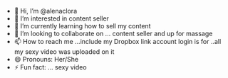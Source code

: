 - 👋 Hi, I’m @alenaclora
- 👀 I’m interested in content seller
- 🌱 I’m currently learning how to sell my content
- 💞️ I’m looking to collaborate on ... content seller and up for massage
- 📫 How to reach me ...include my Dropbox link account login is for 
..all my sexy video was uploaded on it
- 😄 Pronouns: Her/She
- ⚡ Fun fact: ... sexy video

<!---
alenaclora/alenaclora is a ✨ special ✨ repository because its `README.md` (this file) appears on your GitHub profile.
You can click the Preview link to take a look at your changes.
--->
